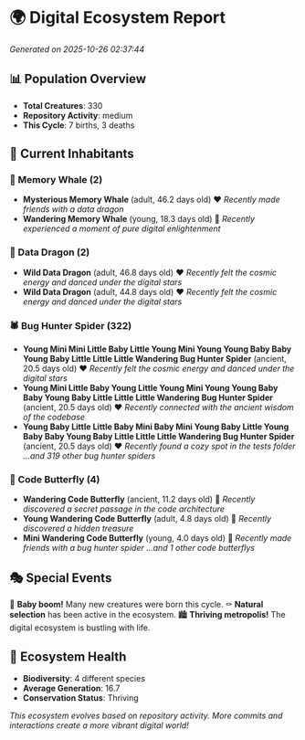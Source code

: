 # 🌍 Digital Ecosystem Report
*Generated on 2025-10-26 02:37:44*

## 📊 Population Overview
- **Total Creatures**: 330
- **Repository Activity**: medium
- **This Cycle**: 7 births, 3 deaths

## 👥 Current Inhabitants

### 🐋 Memory Whale (2)
- **Mysterious Memory Whale** (adult, 46.2 days old) ❤️
  *Recently made friends with a data dragon*
- **Wandering Memory Whale** (young, 18.3 days old) 💚
  *Recently experienced a moment of pure digital enlightenment*

### 🐉 Data Dragon (2)
- **Wild Data Dragon** (adult, 46.8 days old) ❤️
  *Recently felt the cosmic energy and danced under the digital stars*
- **Wild Data Dragon** (adult, 44.8 days old) ❤️
  *Recently felt the cosmic energy and danced under the digital stars*

### 🕷️ Bug Hunter Spider (322)
- **Young Mini Mini Little Baby Little Young Mini Young Young Baby Baby Young Baby Little Little Little Wandering Bug Hunter Spider** (ancient, 20.5 days old) ❤️
  *Recently felt the cosmic energy and danced under the digital stars*
- **Young Mini Little Baby Young Little Young Mini Young Young Baby Baby Young Baby Little Little Little Wandering Bug Hunter Spider** (ancient, 20.5 days old) ❤️
  *Recently connected with the ancient wisdom of the codebase*
- **Young Baby Little Little Baby Mini Baby Mini Young Baby Little Young Baby Baby Young Baby Little Little Little Wandering Bug Hunter Spider** (ancient, 20.5 days old) ❤️
  *Recently found a cozy spot in the tests folder*
  *...and 319 other bug hunter spiders*

### 🦋 Code Butterfly (4)
- **Wandering Code Butterfly** (ancient, 11.2 days old) 💛
  *Recently discovered a secret passage in the code architecture*
- **Young Wandering Code Butterfly** (adult, 4.8 days old) 💚
  *Recently discovered a hidden treasure*
- **Mini Wandering Code Butterfly** (young, 4.0 days old) 💚
  *Recently made friends with a bug hunter spider*
  *...and 1 other code butterflys*

## 🎭 Special Events

🎉 **Baby boom!** Many new creatures were born this cycle.
⚰️ **Natural selection** has been active in the ecosystem.
🏙️ **Thriving metropolis!** The digital ecosystem is bustling with life.

## 🔬 Ecosystem Health
- **Biodiversity**: 4 different species
- **Average Generation**: 16.7
- **Conservation Status**: Thriving

*This ecosystem evolves based on repository activity. More commits and interactions create a more vibrant digital world!*